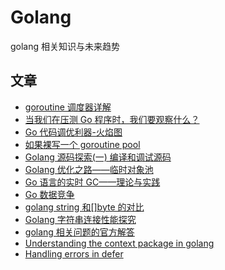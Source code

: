 # Golang

golang 相关知识与未来趋势

## 文章

- [goroutine 调度器详解](https://juejin.im/entry/5acc585e51882548fe4a72ff)
- [当我们在压测 Go 程序时，我们要观察什么？](http://holys.im/2016/12/13/when-we-benchmark-what-should-we-care/)
- [Go 代码调优利器-火焰图](http://lihaoquan.me/2017/1/1/Profiling-and-Optimizing-Go-using-go-torch.html)
- [如果裸写一个 goroutine pool](http://blog.jobbole.com/105493/)
- [Golang 源码探索(一) 编译和调试源码](https://www.cnblogs.com/zkweb/p/7777525.html)
- [Golang 优化之路——临时对象池](http://blog.cyeam.com/golang/2017/02/08/go-optimize-slice-pool)
- [Go 语言的实时 GC——理论与实践](https://segmentfault.com/a/1190000010753702)
- [Go 数据竞争](https://golang.org/doc/articles/race_detector.html)
- [golang string 和[]byte 的对比](https://sheepbao.github.io/post/golang_byte_slice_and_string/)
- [Golang 字符串连接性能探究](https://sheepbao.github.io/post/golang_string_connect_performance/)
- [golang 相关问题的官方解答](https://golang.org/doc/faq)
- [Understanding the context package in golang](http://p.agnihotry.com/post/understanding_the_context_package_in_golang/)
- [Handling errors in defer](https://pocketgophers.com/handling-errors-in-defer/)
